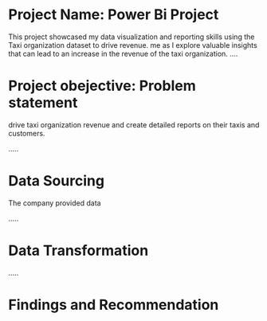 # Project Name: Power Bi Project 
This project showcased my data visualization and reporting skills using the Taxi organization dataset to drive revenue. me as I explore valuable insights that can lead to an increase in the revenue of the taxi organization.
....
# Project obejective: Problem statement
 drive taxi organization revenue and create detailed reports on their taxis and customers.


.....
# Data Sourcing
The company provided data 


.....
# Data Transformation



.....
# Findings and Recommendation
